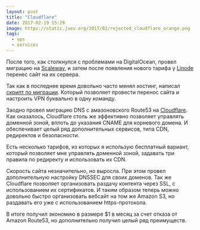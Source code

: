 ```yaml
---
layout: post
title: "Cloudflare"
date: 2017-02-19 15:29
image: https://static.juev.org/2017/02/rejected_cloudflare_orange.png
tags:
  - vps
  - services
---
```

После того, как столкнулся с проблемами на DigitalOcean, провел миграцию на [Scaleway](https://www.juev.org/2017/02/13/scaleway/ "ScaleWay: впечатления от работы"), и затем после появления нового тарифа у [Linode](https://www.linode.com/?r=ac993402fdf5112eb9afdfd2cccf10f798140ea7 "Linode") перенес сайт на их сервера.

Так как в последнее время довольно часто менял хостинг, написал [скрипт по миграции](https://raw.githubusercontent.com/Juev/juev.org/492f223518d49769fad317d7de550adac2528b2d/config/migrate.sh "migrate.sh"). Который позволяет провести перенос сайта и настроить VPN буквально в одну команду.

Заодно провел миграцию DNS с амазоновского Route53 на [Cloudflare](https://www.cloudflare.com "Cloudflare"). Как оказалось, Cloudflare столь же эффективно позволяет управлять доменной зоной, вплоть до указания CNAME для корневого домена. И обеспечивает целый ряд дополнительных сервисов, типа CDN, редиректов и безопасности.

Есть несколько тарифов, из которых я  использую бесплатный вариант, который позволяет мне управлять доменной зоной, задавать три правила по редиректу и использовать их CDN.

Скорость сайта незначительно, но выросла. При этом провел дополнительную настройку DNSSEC для своих доменов. Так же Cloudflare позволяет организовать раздачу контента через SSL, с использованием их сертификатов. И таким образом теперь можно довольно быстро организовать вебсайт на том же Amazon S3, но раздавать его уже с использованием https-протокола.

В итоге получил экономию в размере $1 в месяц за счет отказа от Amazon Route53, но дополнительно получил целый ряд преимуществ.

